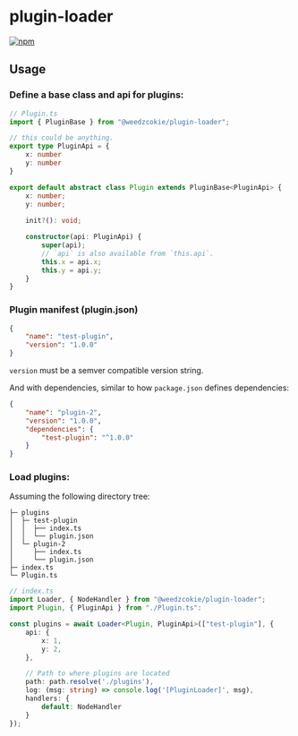 # plugin-loader

[![npm](https://img.shields.io/npm/v/@weedzcokie/plugin-loader?style=flat-square)](https://www.npmjs.com/package/@weedzcokie/plugin-loader)

## Usage

### Define a base class and api for plugins:
```typescript
// Plugin.ts
import { PluginBase } from "@weedzcokie/plugin-loader";

// this could be anything.
export type PluginApi = {
    x: number
    y: number
}

export default abstract class Plugin extends PluginBase<PluginApi> {
    x: number;
    y: number;
    
    init?(): void;

    constructor(api: PluginApi) {
        super(api);
        // `api` is also available from `this.api`.
        this.x = api.x;
        this.y = api.y;
    }
}
```

### Plugin manifest (plugin.json)
```json
{
    "name": "test-plugin",
    "version": "1.0.0"
}
```
`version` must be a semver compatible version string.

And with dependencies, similar to how `package.json` defines dependencies:
```json
{
    "name": "plugin-2",
    "version": "1.0.0",
    "dependencies": {
        "test-plugin": "^1.0.0"
    }
}
```

### Load plugins:

Assuming the following directory tree:
```
├─ plugins
│  ├─ test-plugin
│  │  ├── index.ts
│  │  └── plugin.json
│  └─ plugin-2
│     ├── index.ts
│     └── plugin.json
├─ index.ts
└─ Plugin.ts
```

```typescript
// index.ts
import Loader, { NodeHandler } from "@weedzcokie/plugin-loader";
import Plugin, { PluginApi } from "./Plugin.ts":

const plugins = await Loader<Plugin, PluginApi>(["test-plugin"], {
    api: {
        x: 1,
        y: 2,
    },

    // Path to where plugins are located
    path: path.resolve('./plugins'),
    log: (msg: string) => console.log('[PluginLoader]', msg),
    handlers: {
        default: NodeHandler
    }
});
```
